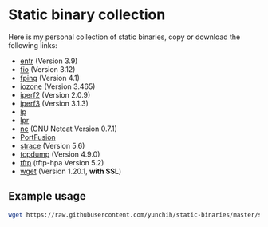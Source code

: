
# Static binary collection

Here is my personal collection of static binaries, copy or download the following links:

- [entr](https://raw.githubusercontent.com/yunchih/static-binaries/master/entr) (Version 3.9)
- [fio](https://raw.githubusercontent.com/yunchih/static-binaries/master/fio) (Version 3.12)
- [fping](https://raw.githubusercontent.com/yunchih/static-binaries/master/fping) (Version 4.1)
- [iozone](https://raw.githubusercontent.com/yunchih/static-binaries/master/iozone) (Version 3.465)
- [iperf2](https://raw.githubusercontent.com/yunchih/static-binaries/master/iperf) (Version 2.0.9)
- [iperf3](https://raw.githubusercontent.com/yunchih/static-binaries/master/iperf) (Version 3.1.3)
- [lp](https://raw.githubusercontent.com/yunchih/static-binaries/master/lp)
- [lpr](https://raw.githubusercontent.com/yunchih/static-binaries/master/lpr)
- [nc](https://raw.githubusercontent.com/yunchih/static-binaries/master/nc) (GNU Netcat Version 0.7.1)
- [PortFusion](https://raw.githubusercontent.com/yunchih/static-binaries/master/PortFusion)
- [strace](https://raw.githubusercontent.com/yunchih/static-binaries/master/strace) (Version 5.6)
- [tcpdump](https://raw.githubusercontent.com/yunchih/static-binaries/master/tcpdump) (Version 4.9.0)
- [tftp](https://raw.githubusercontent.com/yunchih/static-binaries/master/tftp) (tftp-hpa Version 5.2)
- [wget](https://raw.githubusercontent.com/yunchih/static-binaries/master/wget) (Version 1.20.1, **with SSL**)

## Example usage

```bash
wget https://raw.githubusercontent.com/yunchih/static-binaries/master/strace -O /tmp/strace && chmod +x /tmp/strace
```
